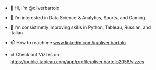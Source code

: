 - 👋 Hi, I’m @oliverbartolo
- 👀 I’m interested in Data Science & Analytics, Sports, and Gaming 
- 🌱 I’m consistinetly improving skills in Python, Tableau, Russian, and Italian

- 📫 How to reach me www.linkedin.com/in/oliver.bartolo
- 📊 Check out Vizzes on https://public.tableau.com/app/profile/oliver.bartolo2058/vizzes 


<!---
oliverbartolo/oliverbartolo is a ✨ special ✨ repository because its `README.md` (this file) appears on your GitHub profile.
You can click the Preview link to take a look at your changes.
--->
